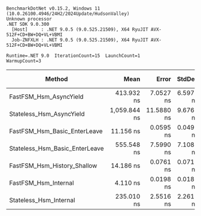 ```

BenchmarkDotNet v0.15.2, Windows 11 (10.0.26100.4946/24H2/2024Update/HudsonValley)
Unknown processor
.NET SDK 9.0.300
  [Host]     : .NET 9.0.5 (9.0.525.21509), X64 RyuJIT AVX-512F+CD+BW+DQ+VL+VBMI
  Job-ZNFXLH : .NET 9.0.5 (9.0.525.21509), X64 RyuJIT AVX-512F+CD+BW+DQ+VL+VBMI

Runtime=.NET 9.0  IterationCount=15  LaunchCount=1  
WarmupCount=3  

```
| Method                         | Mean         | Error      | StdDev    | Code Size | Gen0   | Gen1   | Gen2   | Allocated |
|------------------------------- |-------------:|-----------:|----------:|----------:|-------:|-------:|-------:|----------:|
| FastFSM_Hsm_AsyncYield         |   413.932 ns |  7.0527 ns | 6.5971 ns |   6,350 B | 0.0739 |      - |      - |     376 B |
| Stateless_Hsm_AsyncYield       | 1,059.844 ns | 11.5880 ns | 9.6765 ns |   1,445 B | 0.1926 | 0.0038 | 0.0038 |         - |
| FastFSM_Hsm_Basic_EnterLeave   |    11.156 ns |  0.0595 ns | 0.0496 ns |   2,242 B |      - |      - |      - |         - |
| Stateless_Hsm_Basic_EnterLeave |   555.548 ns |  7.5990 ns | 7.1081 ns |  11,773 B | 0.1431 |      - |      - |    3952 B |
| FastFSM_Hsm_History_Shallow    |    14.186 ns |  0.0761 ns | 0.0712 ns |   3,628 B |      - |      - |      - |         - |
| FastFSM_Hsm_Internal           |     4.110 ns |  0.0198 ns | 0.0185 ns |   2,749 B |      - |      - |      - |         - |
| Stateless_Hsm_Internal         |   235.010 ns |  2.5516 ns | 2.2619 ns |  14,692 B | 0.0648 |      - |      - |    1408 B |
